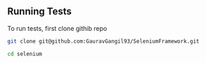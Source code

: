 
## Running Tests

To run tests, first clone githib repo
```bash
git clone git@github.com:GauravGangil93/SeleniumFramework.git
```

```bash
cd selenium
```

